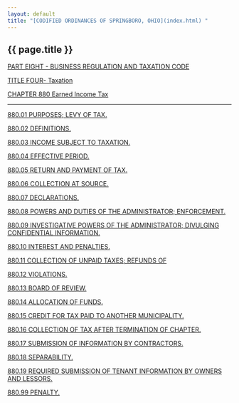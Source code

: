 ```yaml
---
layout: default 
title: "[CODIFIED ORDINANCES OF SPRINGBORO, OHIO](index.html) "
---
```


{{ page.title }}
----------------

[PART EIGHT - BUSINESS REGULATION AND TAXATION CODE](394aa412.html)

[TITLE FOUR- Taxation](3f15a412.html)

[CHAPTER 880 Earned Income Tax](3f1da412.html)

---

[880.01 PURPOSES; LEVY OF TAX.](3f3ca412.html)

[880.02 DEFINITIONS.](3f40a412.html)

[880.03 INCOME SUBJECT TO TAXATION.](3f58a412.html)

[880.04 EFFECTIVE PERIOD.](3f81a412.html)

[880.05 RETURN AND PAYMENT OF TAX.](3f8aa412.html)

[880.06 COLLECTION AT SOURCE.](3f9ca412.html)

[880.07 DECLARATIONS.](3fa7a412.html)

[880.08 POWERS AND DUTIES OF THE ADMINISTRATOR;
ENFORCEMENT.](3fbaa412.html)

[880.09 INVESTIGATIVE POWERS OF THE ADMINISTRATOR; DIVULGING
CONFIDENTIAL INFORMATION.](3fc6a412.html)

[880.10 INTEREST AND PENALTIES.](3fd2a412.html)

[880.11 COLLECTION OF UNPAID TAXES; REFUNDS OF](3fdca412.html)

[880.12 VIOLATIONS.](3fe5a412.html)

[880.13 BOARD OF REVIEW.](3ff7a412.html)

[880.14 ALLOCATION OF FUNDS.](3ffea412.html)

[880.15 CREDIT FOR TAX PAID TO ANOTHER MUNICIPALITY.](4002a412.html)

[880.16 COLLECTION OF TAX AFTER TERMINATION OF CHAPTER.](4008a412.html)

[880.17 SUBMISSION OF INFORMATION BY CONTRACTORS.](400da412.html)

[880.18 SEPARABILITY.](4012a412.html)

[880.19 REQUIRED SUBMISSION OF TENANT INFORMATION BY OWNERS AND
LESSORS.](4015a412.html)

[880.99 PENALTY.](401da412.html)
